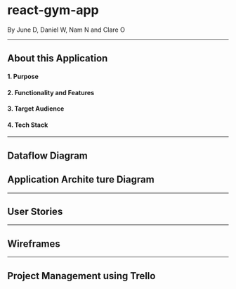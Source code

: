 # react-gym-app

By June D, Daniel W, Nam N and Clare O

---

## About this Application

#### 1. Purpose

#### 2. Functionality and Features

#### 3. Target Audience

#### 4. Tech Stack

---

## Dataflow Diagram

## Application Archite ture Diagram

---

## User Stories

---

## Wireframes

---

## Project Management using Trello

